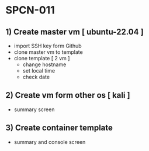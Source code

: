 # SPCN-011

## 1) Create master vm [ ubuntu-22.04 ]
 * import SSH key form Github
 * clone master vm to template
 * clone template [ 2 vm ]
    * change hostname
    * set local time
    * check date
## 2) Create vm form other os [ kali ]
 * summary screen
## 3) Create container template
 * summary and console screen